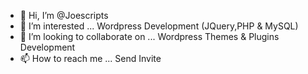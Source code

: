 - 👋 Hi, I’m @Joescripts
- 👀 I’m interested ... Wordpress Development (JQuery,PHP & MySQL)
- 💞️ I’m looking to collaborate on ... Wordpress Themes & Plugins Development
- 📫 How to reach me ... Send Invite

<!---
Joescripts/Joescripts is a ✨ special ✨ repository because its `README.md` (this file) appears on your GitHub profile.
You can click the Preview link to take a look at your changes.
--->

